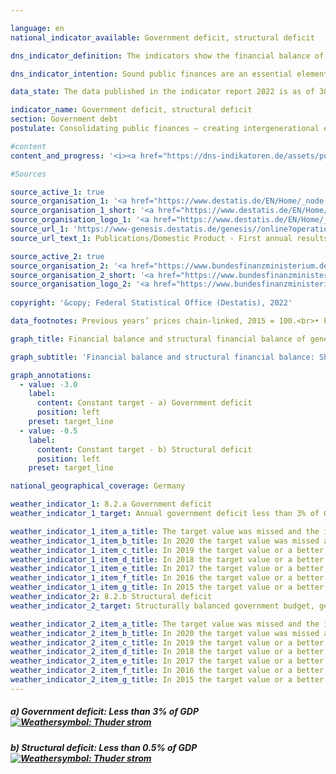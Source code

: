 ```yaml
---

language: en    
national_indicator_available: Government deficit, structural deficit    

dns_indicator_definition: The indicators show the financial balance of general government (deficit or surplus) and the structural financial balance as a percentage of gross domestic product (GDP) at current prices. The public financial balance is calculated as government revenue minus government expenditure, measured on a national accounts basis. The annual structural balance refers to the part of the financial balance that is not attributable to cyclical fluctuations and temporary effects.    

dns_indicator_intention: Sound public finances are an essential element of a sustainable fiscal policy. A policy that relies too heavily on borrowing to fund current public expenditure and then passes this debt on to future generations is simply not sustainable.<br>According to the convergence criteria for the European Union, known as the Maastricht criteria, the annual government deficit should be less than 3% of GDP. The structural deficit must not exceed 0.5% of GDP. These are the stipulations of the European Stability and Growth Pact. The guiding principle of the structurally balanced budget has also been enshrined in Germany’s Basic Law since 2009 (Article 109, referred to as the debt brake).    

data_state: The data published in the indicator report 2022 is as of 30.11.2022. The data shown on this platform is updated regularly, so that more current data may be available online than published in the <a href="https://dns-indikatoren.de/assets/publications/reports/en/2022.pdf">indicator report 2022</a>.    

indicator_name: Government deficit, structural deficit    
section: Government debt    
postulate: Consolidating public finances – creating intergenerational equity    

#content     
content_and_progress: '<i><a href="https://dns-indikatoren.de/assets/publications/reports/en/2022.pdf">Text from the Indicator Report 2022 </a></i><br>The method used to calculate GDP and the financial balance of general government is laid down in the European System of National and Regional Accounts (ESA) and is applied by the Federal Statistical Office. The structural financial balance, on the other hand, is determined by the Federal Ministry of Finance. The calculation of government net borrowing takes into account the finances of the public authorities, that is to say the Federal Government, the Länder and local government, and the finances of the social insurance system.<br>In contrast to the previous indicator report, the national accounts calculations were reviewed and revised in 2019 as part of their periodic major revision, and the reference year was changed to 2015. As a result, nominal GDP figures are slightly lower on average than they were before the major revision of 2019. The overall economic picture, however, has remained largely unchanged.<br>In 2012, the Government achieved an overall surplus of EUR 0.3 billion, which was the first positive balance since the financial and economic crisis of 2008/2009. In 2019, the financial surplus amounted to EUR 52.5 billion and 1.5% of GDP (preliminary data). The federal surplus came to EUR 22.7 billion. At the same time, Länder yet again recorded an aggregate surplus (EUR 16.4 billion). The balances for local government (EUR 5.1 billion) and the social insurance fund (EUR 8.7 billion) were also positive. The national budget in 2019 showed a structural surplus of 0.6% of GDP (preliminary data). This meant that the <abbr title="European Union">EU</abbr> convergence criteria for both the government deficit and the structural deficit had been met ever since 2012.<br>Given the economic repercussions of the COVID-19 pandemic and the government support measures, however, bodies such as the German Council of Economic Experts are already forecasting a negative financial balance in the forthcoming accounts for the 2020 and 2021 reporting years. This development has not yet been factored into the current status calculation and so has had no bearing on the displayed weather symbol. A valid assessment will not be possible until the figures for 2020 have been presented.<br>Over the entire period from 1991 to 2019 the growth of government revenue (134.7%) exceeded that of GDP (117.5%) at current prices as well as expenditure growth (111.4%). Government revenue as a proportion of GDP therefore increased from 43.3% to 46.7%.<br>The largest item on the expenditure side of the national accounts is monetary social benefits. These rose by 131.5% from 1991 to 2019, thus exceeding the GDP growth rate of 117.5%. Around 70% of monetary social benefits fall under the heading of social insurance, primarily in the form of pensions and unemployment benefits. As a proportion of GDP, monetary social benefits fell from 18.5% in 2003 to 15.8% in 2019, which is chiefly due to a steep decline in payments from the unemployment insurance fund. These payments fell by about EUR 22.6 billion between 2003 and 2019 as a result of the Hartz welfare legislation and an upturn in the job market.'    

#Sources    

source_active_1: true
source_organisation_1: '<a href="https://www.destatis.de/EN/Home/_node.html">Federal Statistical Office</a>'
source_organisation_1_short: '<a href="https://www.destatis.de/EN/Home/_node.html">Federal Statistical Office</a>'
source_organisation_logo_1: '<a href="https://www.destatis.de/EN/Home/_node.html"><img src="https://dnsUpgradeEnvironment.github.io/dns-indicators/en/public/OrgImgDe/destatis.png" alt="Federal Statistical Office" title=" Click here to visit the homepage of the organizationFederal Statistical Office" style="height:60px; width:148px; border: transparent"/></a>'
source_url_1: 'https://www-genesis.destatis.de/genesis//online?operation=table&code=81000-0031&bypass=true&levelindex=0&levelid=1660821702206'
source_url_text_1: Publications/Domestic Product - First annual results

source_active_2: true
source_organisation_2: '<a href="https://www.bundesfinanzministerium.de/Web/EN/Home/home.html">Federal Ministry of Finance</a>'
source_organisation_2_short: '<a href="https://www.bundesfinanzministerium.de/Web/EN/Home/home.html">Federal Ministry of Finance</a>'
source_organisation_logo_2: '<a href="https://www.bundesfinanzministerium.de/Web/EN/Home/home.html"><img src="https://dnsUpgradeEnvironment.github.io/dns-indicators/en/public/OrgImgDe/bmf.png" alt="Federal Ministry of Finance" title=" Click here to visit the homepage of the organizationFederal Ministry of Finance" style="height:60px; width:148px; border: transparent"/></a>'
    
copyright: '&copy; Federal Statistical Office (Destatis), 2022'    

data_footnotes: Previous years’ prices chain-linked, 2015 = 100.<br>• Provisional data for 2019 to 2021.    

graph_title: Financial balance and structural financial balance of general government    

graph_subtitle: 'Financial balance and structural financial balance: Share of GDP (current prices); gross domestic product (price-adjusted): Year-on-year change'    

graph_annotations:
  - value: -3.0
    label:
      content: Constant target - a) Government deficit
      position: left
    preset: target_line
  - value: -0.5
    label:
      content: Constant target - b) Structural deficit
      position: left
    preset: target_line        

national_geographical_coverage: Germany    

weather_indicator_1: 8.2.a Government deficit
weather_indicator_1_target: Annual government deficit less than 3% of GDP, to be maintained until 2030

weather_indicator_1_item_a_title: The target value was missed and the indicator has not moved towards the target on average over the last changes.
weather_indicator_1_item_b_title: In 2020 the target value was missed and the indicator had not moved towards the target on average over the previous changes.
weather_indicator_1_item_c_title: In 2019 the target value or a better value was achieved and the average change did not point in the direction of deterioration.
weather_indicator_1_item_d_title: In 2018 the target value or a better value was achieved and the average change did not point in the direction of deterioration.
weather_indicator_1_item_e_title: In 2017 the target value or a better value was achieved and the average change did not point in the direction of deterioration.
weather_indicator_1_item_f_title: In 2016 the target value or a better value was achieved and the average change did not point in the direction of deterioration.
weather_indicator_1_item_g_title: In 2015 the target value or a better value was achieved and the average change did not point in the direction of deterioration.
weather_indicator_2: 8.2.b Structural deficit
weather_indicator_2_target: Structurally balanced government budget, general government structural deficit must not exceed 0.5% of GDP, to be maintained until 2030

weather_indicator_2_item_a_title: The target value was missed and the indicator has not moved towards the target on average over the last changes.
weather_indicator_2_item_b_title: In 2020 the target value was missed and the indicator had not moved towards the target on average over the previous changes.
weather_indicator_2_item_c_title: In 2019 the target value or a better value was achieved, but the average change pointed in the direction of deterioration.
weather_indicator_2_item_d_title: In 2018 the target value or a better value was achieved and the average change did not point in the direction of deterioration.
weather_indicator_2_item_e_title: In 2017 the target value or a better value was achieved and the average change did not point in the direction of deterioration.
weather_indicator_2_item_f_title: In 2016 the target value or a better value was achieved and the average change did not point in the direction of deterioration.
weather_indicator_2_item_g_title: In 2015 the target value or a better value was achieved and the average change did not point in the direction of deterioration.    
---
```



<div>
  <div class="my-header">
    <h5>a) Government deficit: Less than 3% of GDP
      <a href="https://dnsUpgradeEnvironment.github.io/dns-indicators/en/status"><img src="https://g205sdgs.github.io/sdg-indicators/public/Wettersymbole/Blitz.png" title="In 2021 the target value was missed and the indicator had not moved towards the target on average over the previous changes." alt="Weathersymbol: Thuder strom"/>
      </a>
    </h5>
  </div>
  <div class="my-header-note">
  </div>
</div>
<div>
  <div class="my-header">
    <h5>b) Structural deficit: Less than 0.5% of GDP
      <a href="https://dnsUpgradeEnvironment.github.io/dns-indicators/en/status"><img src="https://g205sdgs.github.io/sdg-indicators/public/Wettersymbole/Blitz.png" title="In 2021 the target value was missed and the indicator had not moved towards the target on average over the previous changes." alt="Weathersymbol: Thuder strom"/>
      </a>
    </h5>
  </div>
  <div class="my-header-note">
  </div>
</div>